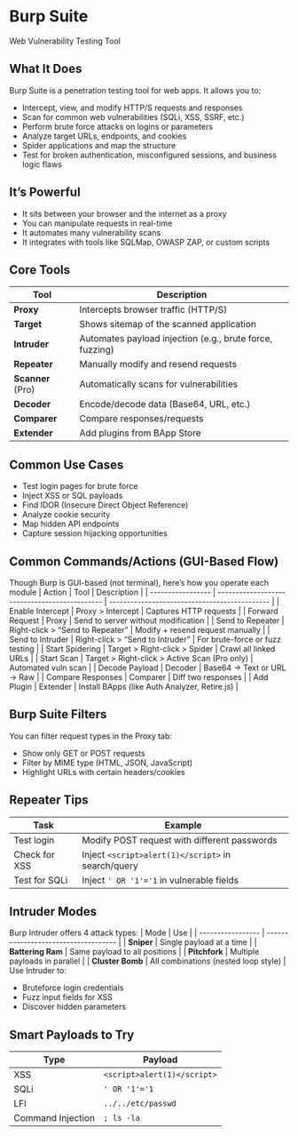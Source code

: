 # Burp Suite
Web Vulnerability Testing Tool

## What It Does
Burp Suite is a penetration testing tool for web apps. It allows you to:
- Intercept, view, and modify HTTP/S requests and responses
- Scan for common web vulnerabilities (SQLi, XSS, SSRF, etc.)
- Perform brute force attacks on logins or parameters
- Analyze target URLs, endpoints, and cookies
- Spider applications and map the structure
- Test for broken authentication, misconfigured sessions, and business logic flaws

## It’s Powerful
- It sits between your browser and the internet as a proxy
- You can manipulate requests in real-time
- It automates many vulnerability scans
- It integrates with tools like SQLMap, OWASP ZAP, or custom scripts

## Core Tools
| Tool              | Description                                              |
| ----------------- | -------------------------------------------------------- |
| **Proxy**         | Intercepts browser traffic (HTTP/S)                      |
| **Target**        | Shows sitemap of the scanned application                 |
| **Intruder**      | Automates payload injection (e.g., brute force, fuzzing) |
| **Repeater**      | Manually modify and resend requests                      |
| **Scanner** (Pro) | Automatically scans for vulnerabilities                  |
| **Decoder**       | Encode/decode data (Base64, URL, etc.)                   |
| **Comparer**      | Compare responses/requests                               |
| **Extender**      | Add plugins from BApp Store                              |

## Common Use Cases
- Test login pages for brute force
- Inject XSS or SQL payloads
- Find IDOR (Insecure Direct Object Reference)
- Analyze cookie security
- Map hidden API endpoints
- Capture session hijacking opportunities

## Common Commands/Actions (GUI-Based Flow)
Though Burp is GUI-based (not terminal), here’s how you operate each module
| Action            | Tool                                          | Description                                   |
| ----------------- | --------------------------------------------- | --------------------------------------------- |
| Enable Intercept  | Proxy > Intercept                             | Captures HTTP requests                        |
| Forward Request   | Proxy                                         | Send to server without modification           |
| Send to Repeater  | Right-click > “Send to Repeater”              | Modify + resend request manually              |
| Send to Intruder  | Right-click > “Send to Intruder”              | For brute-force or fuzz testing               |
| Start Spidering   | Target > Right-click > Spider                 | Crawl all linked URLs                         |
| Start Scan        | Target > Right-click > Active Scan (Pro only) | Automated vuln scan                           |
| Decode Payload    | Decoder                                       | Base64 → Text or URL → Raw                    |
| Compare Responses | Comparer                                      | Diff two responses                            |
| Add Plugin        | Extender                                      | Install BApps (like Auth Analyzer, Retire.js) |

## Burp Suite Filters
You can filter request types in the Proxy tab:
- Show only GET or POST requests
- Filter by MIME type (HTML, JSON, JavaScript)
- Highlight URLs with certain headers/cookies

## Repeater Tips
| Task          | Example                                            |
| ------------- | -------------------------------------------------- |
| Test login    | Modify POST request with different passwords       |
| Check for XSS | Inject `<script>alert(1)</script>` in search/query |
| Test for SQLi | Inject `' OR '1'='1` in vulnerable fields          |

## Intruder Modes
Burp Intruder offers 4 attack types:
| Mode              | Use                                  |
| ----------------- | ------------------------------------ |
| **Sniper**        | Single payload at a time             |
| **Battering Ram** | Same payload to all positions        |
| **Pitchfork**     | Multiple payloads in parallel        |
| **Cluster Bomb**  | All combinations (nested loop style) |
Use Intruder to:
- Bruteforce login credentials
- Fuzz input fields for XSS
- Discover hidden parameters

## Smart Payloads to Try
| Type              | Payload                     |
| ----------------- | --------------------------- |
| XSS               | `<script>alert(1)</script>` |
| SQLi              | `' OR '1'='1`               |
| LFI               | `../../etc/passwd`          |
| Command Injection | `; ls -la`                  |


